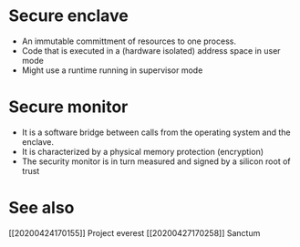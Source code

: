 # Secure enclave

- An immutable committment of resources to one process.
- Code that is executed in a (hardware isolated) address space in user mode
- Might use a runtime running in supervisor mode


# Secure monitor
- It is a software bridge between calls from the operating system and the enclave. 
- It is characterized by a physical memory protection (encryption)
- The security monitor is in turn measured and signed by a silicon root of trust

# See also 

[[20200424170155]] Project everest
[[20200427170258]] Sanctum
